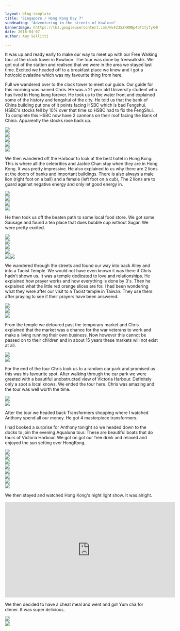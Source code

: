 ```yaml
---

layout: blog-template
title: "Singapore / Hong Kong Day 7"
subHeading: "Adventuring in the streets of Kowloon"
bannerImage: hhttps://lh3.googleusercontent.com/HvF23S2KR8Np4ofItyfyR4kC0Sk5IEcHPQtUnelMEBWA56cMz8tEuKA9LOnCTz_Q_tqAO7rEhnbVSufgR4vLjpUnFIOoEDxKYsotM99HoboyfwXFKTVfsWYJGGAhrkvEgqpFRrHgeA=w2400
date: 2018-04-07
author: Amy Sellitti

---
```


It was up and ready early to make our way to meet up with our Free Walking tour at the clock tower in Kowloon. The tour was done by freewalkshk. We got out of the station and realised that we were in the area we stayed last time. Excited we headed off to a breakfast place we knew and I got a hot/cold ovalatine which was my favourite thing from here.

Full we wandered over to the clock tower to meet our guide. Our guide for this morning was named Chris. He was a 21 year old University student who has lived in Hong kong forever. He took us to the water front and explained some of the history and fengshui of the city. He told us that the bank of China building put one of it points facing HSBC which is bad Fengshui. HSBC's stocks fell by 10% over that time so HSBC had to fix the FengShui. To complete this HSBC now have 2 cannons on their roof facing the Bank of China. Apparently the stocks rose back up. 

<div class="center-image"><img src="https://lh3.googleusercontent.com/eqmMRfGZkGLyc2gkNLF5BXf4eZ-9EHt9burPopISSOvuO9FxZB22P8Smlxpb_HABAiOJJ89bAZjekJ0cE8-umfNW6JcXbvK9lfY_XNcnVQkTqR5WImKVKLRivLztOAsWi3lE7X2QGw=w2400" /></div>
<div class="center-image"><img src="https://lh3.googleusercontent.com/81K84Fr8GfFKIOUAbNDM9x26tbr-mzlKFFzMtBhY3Xs9b1dV-bKOgHtrixTDr06rnm-FdD2rZHfxMJj-8Fy7UKPO9v7JemoyV9CGhMfSV8DufdfoWjv9REqkVi5bQ73xW2ggKBWlUg=w2400" /></div>
<div class="center-image"><img src="https://lh3.googleusercontent.com/sogwT18rDVW9_QyeMGLh_FNlaL-Ebyfcuyz7qmc4wlr_p4zv8osJS01MMY7OrrEovNc7y7hFDaYUY0WG-mniyjNQ9rgFer8t--zX0awEbpWGslkQqgu5ryKse7M1-lX-AlO_BQ9ppA=w2400" /></div>
<div class="center-image"><img src="https://lh3.googleusercontent.com/GLW0HBX4FqPrH-dpoI8_i7acmOeemG6NxHeenGTxuF7tWy6c52EkXtAwMdFSWu-xovbE5V12cxXk_5Epwp5wPIoGgtKYJ7Bcp1YhnbFuXQZtaWVLdUqDgXfvnSqZHyGIbqO3pyQHtg=w2400" /></div>
<div class="center-image"><img src="https://www.squarefoot.com.hk/images/new/thespace/Article_593_content2.jpg" /></div>

We then wandered off the Harbour to look at the best hotel in Hong Kong. This is where all the celebrities and Jackie Chan stay when they are in Hong Kong. It was pretty impressive. He also explained to us why there are 2 lions at the doors of banks and important buildings. There is also always a male lion (right foot on a ball) and a female (left foot on a cub), The 2 lions are to guard against negative energy and only let good energy in.

<div class="center-image"><img src="https://lh3.googleusercontent.com/d9casNNt0meczGrPVHCiRMhcfawfF7pJ4uCgay50X1obwAISN7UcvDzQrzhnH3IG1SPHERcFKY7tU6ii11QNyijneO1l8FiwG6xZAn_Tl1K111VJcGiGBwuCi0J3SlzkrovYlICEAA=w2400" /></div>
<div class="center-image"><img src="https://lh3.googleusercontent.com/uumeYOu-RL7mEZeqA5emJH7Sk6AV6yg140046s4gHt5EsqDGbaFqjXz8rRbNT0JxoSIaaXHfIPKxNCYHNfkdyVpL2qoXupHRcrbn_tYZtImOZkR3N7vsHySIK-e4Zp7iRaNl5U0NUg=w2400" /></div>
<div class="center-image"><img src="https://lh3.googleusercontent.com/Go0Rh5fUbsPV78lHPCGbw-2p1K5TUrYotEyOTPwBb-sGXgerwkdcqlZy73oBj8E8Tc6CcX1RseDmdnHrgwp1VQkwyOoH4yBSYYOHyHK4eXSD2k_B_l8OfGiH_unq1G7AHRxx_mbMkw=w2400" /></div>
<div class="center-image"><img src="https://lh3.googleusercontent.com/DqEPga7CJpB63H24L3FIZlGf5j0gU3cnjukgkQsZbmIDY6JyYQn9ffoDquCahxJ9CNGONYjMZ3EJW09vme1G-4Gv_CMXoS2an4C7Qc6HJiGeQ8TzWQG16xvdVlR1uDEDacXNcDjKyg=w2400" /></div>

He then took us off the beaten path to some local food store. We got some Sausage and found a tea place that does bubble cup without Sugar. We were pretty excited. 
<div class="center-image"><img src="https://lh3.googleusercontent.com/ht811F84K_4_bCld7mMpSO0bsjlt9SYIApp462cT_AyiszqctcZ5KSKN4t5bHhIvSUZgyc1oazwbOvSz8thEUZJ-82VheLSRcR1fjC4Qo4UDq7elSvPTJW70G5MAnr5AWc0DfGJMeQ=w2400" /></div>
<div class="center-image"><img src="https://lh3.googleusercontent.com/mK6df4RjEikbd8CpLb0nODjn2aJpMSfsCKKJS_H-qnzUiWiPZqkI0wxguWV-mrkjRtL7PMyG475UhYHNH-YrpLyUNr6_j7yGz5C3x93VWpJzww4eN0EFMFscmhscgcHm4oK2akYnLw=w2400" /></div>
<div class="center-image"><img src="https://lh3.googleusercontent.com/kmxEL9fSfpSwJrouPlDQ6kXxlNpsc3BbpEX7yBDxV-be5Q776e5I0Z-CiM_ndVfZDTpRxc3SMK143Ve20RSUa_FFGbI95u9BnUy86b9R1L6NZDBOD5JeCOabfcH1bKz55C0ydgD_bA=w2400" /></div>
<div class="center-image"><img src="https://lh3.googleusercontent.com/S3bsGaq_bLibeZqrYxI3CvcpejGxGQW3zXMnRVHwIVzvho3odAN_I67t6phC4WlGzgDH1NqcAQwByyOhMS8KfJvy0dFD5id4_Pd1-lG8z_CJIVpzbCLwVMZIgtAM75Gy7MFZ3waMNQ=w2400" /></div>
<div class="center-image"><img src="https://lh3.googleusercontent.com/COvU6CFioWqznDMF7Rxy85QcBX07M6Kv_mgl8OqqxiO6_68UeUZrajLy10huQMeiALtUfqf-CN4RC_eUNTCkbvjq5hpyFDujNFReMETLa0ged2rAd9-FkJfGQqkLHq3NPczmVwE63g=w2400 /></div>
<div class="center-image"><img src="https://lh3.googleusercontent.com/Xp2s_qCkPM5SZVQErRc7MufYxOE-iZHJGZg9HmvVqfatnRRbcSJ267Nx1riyTbER6rYZkp5go1a_PL_YoOPb4CE6Pm76thDYPCjQKk1pwROCAP7Ht0DdppeST-IKTARur_GElKcZuw=w2400" /></div>

We wandered through the streets and found our way into back Alley and into a Taoist Temple. We would not have even known it was there if Chris hadn't shown us. It was a temple dedicated to love and relationships. He explained how prayer works and how everything is done by 3's. Then he explained what the little red orange slices are for. I had been wondering what they were after our visit to a Taoist temple in Taiwan.  They use them after praying to see if their prayers have been answered. 

<div class="center-image"><img src="https://lh3.googleusercontent.com/KMc9KCCkx1gibMcl7BmndPLvFDNU8eiAZkbv5XVFHiez_7aulW6s5j79cFOL_ftg3PgE9mKfM0vX55De9zTt4i8gl458Ke9yiVkxZkpnxU2T2y79gMcgCR0xDuOaaICggUdYKgoPQw=w2400" /></div>
<div class="center-image"><img src="https://lh3.googleusercontent.com/2pS1ktiekde52zSFWNZKa_Fda5QmwvJIgWGgq8oypcJzLthu5P-BSEhl30-YMsd0UNQz_Yy69aAyELqYV4LB4QXGnmUwaOm8eOmHWIEVa5Scoj2cFlJYnPDfdLiXU5xhRpZKStETuQ=w2400" /></div>
<div class="center-image"><img src="https://lh3.googleusercontent.com/re8WVkzTs6uOsfb4g8xOr1BZhS4lg4rt0RwZFaRYd_HfLrF5f5_HQ2xZjsR7b9gTKWWHrKvVKUSiCPjyzuvMZDHVzkauVEbkfxGLplI1B3TKAWX3037gBQLpCvxdFyxtpSN-9A1e7w=w2400" /></div>

From the temple we detoured past the temporary market and Chris explained that the market was a chance for the war veterans to work and make a living running their own business. Now however this cannot be passed on to their children and in about 15 years these markets will not exist at all. 

<div class="center-image"><img src="https://lh3.googleusercontent.com/RNKXCvyUnnVc9Z2VIUxfeLI_DVPqHjxglH752rYqqX9GzvbQJIVZ2wFSqhzIBLWVHglnb2dSK6IKbbMRQvwfuGgYzAJPDWSQw6Q_iqqXGhkGRWBRjDP5Aq4R8SGCtDKRj7IZ6I2mgg=w2400" /></div>
<div class="center-image"><img src="https://lh3.googleusercontent.com/deUyGHQlAYWIkgYAkRtG6aWYcntp4n5jctSPd4DzG3xm1mzgsP2V1BObtJsMKLvwPVGtZYIKxyXMwB97EmzNjdFlAiN_0k3ErXIrPALOmM4CdP_DZ7n6AAUgWuYLlPGQmGPz1qe6Jg=w2400" /></div>

For the end of the tour Chris took us to a random car park and promised us this was his favourite spot. After walking through the car park we were greeted with a beautiful unobstructed view of Victoria Harbour. Definitely only a spot a local knows. We ended the tour here. Chris was amazing and the tour was well worth the time.

<div class="center-image"><img src="https://lh3.googleusercontent.com/Mm211WgN6gXUUJbYsZMaXaZE4mh-BBKRHBeaBPppS8Nw98JsujLlgK4G1ahR08X8aspl66woe8CxG6_yOadTj9-JG6XoltdFKJHWu23fg8Hmw1TEgKxcWWB7AoVjT7BG6d6VeymmHw=w2400" /></div>
<div class="center-image"><img src="https://lh3.googleusercontent.com/EAAbaK7DkDniOBVfF0jH5qiY5WBCkSec_7JK7zvD6LmsSgDVeBk3_bsUWKHf2RT6ucTqRomRIHau1YoZpwTCa_vVDg22ysJMotoq-VzkkvYt8KbviDmy2T5aQUmudSak0aGjpL7x1Q=w2400" /></div>

After the tour we headed back Transformers shopping where I watched Anthony spend all our money. He got 4 masterpiece transformers. 

I had booked a surprise for Anthony tonight so we headed down to the docks to join the evening Aqualuna tour. These are beautiful boats that do tours of Victoria Harbour. We got on got our free drink and relaxed and enjoyed the sun setting over HongKong. 

<div class="center-image"><img src="https://lh3.googleusercontent.com/gyzDDG7AsDSdr2Ak_IqqI_O2clTeEjUhugfwc0eyJDFppcOyog6i-nNu2NOMobKHS3g-LV7cV2thzb-wws8bAG5WnNU6S0Fcyd3Z_fTdDwtN5Ci45t9RKcd9Zy_RU2aF8OwWQxY0hQ=w2400" /></div>
<div class="center-image"><img src="https://lh3.googleusercontent.com/Qv-SH2pyQnpNXUxmnle1cW4a3gLQGcE1pdcuvzLrlZYHCA-JhIT0jWMsj2AZsPqBInfeTC4NPoZAnJs-_OwvIxu3WPERTaRfYGqtu3ZGCt2TgwPkerPXFsMDz__do8eXSsrC6RO2Lg=w2400" /></div>
<div class="center-image"><img src="https://lh3.googleusercontent.com/AePCGBjxgMgfpXY6XIQGrQ0hvSv2eLfriXcCyalpFQ6UgGPaYX4ROYrkCchNq1Cj4WgN4rvNmjAeXoad6p9d6GDaQxmZVKGSVVpT0AyoM6HbC3NMekOZRplt7yLxvHQbJwa4Pyd9XQ=w2400" /></div>
<div class="center-image"><img src="https://lh3.googleusercontent.com/VCh3Qlshc1cROm1Qei3dmiL6c_thDpiEQalqIN9BRFMcVWaAqXwA9D0VQLz7adv1vV_x3VVxiiWOhe_3SnbU12LGg3w-i-gcdNVvQZLLCCBLJBlnwHwBAs9hsQiXkxo4BWyn-j-SGA=w2400" /></div>
<div class="center-image"><img src="https://lh3.googleusercontent.com/sP5G7cXIDzqVWgAqbLk8wYDWWLic6YBACaFuzLyu0wNMpq1h1CYa554LjJFHlnmhCWpp93K2dRq1HX2umvwdXOGWv89BehFMtnbBSDpnAtu5DDhNLGV1XvzKWMxLGpl_lq1U_O3u7w=w2400" /></div>
<div class="center-image"><img src="https://lh3.googleusercontent.com/HvF23S2KR8Np4ofItyfyR4kC0Sk5IEcHPQtUnelMEBWA56cMz8tEuKA9LOnCTz_Q_tqAO7rEhnbVSufgR4vLjpUnFIOoEDxKYsotM99HoboyfwXFKTVfsWYJGGAhrkvEgqpFRrHgeA=w2400" /></div>
<div class="center-image"><img src="https://lh3.googleusercontent.com/TWWuSdr78Q8bvoGwc4py0QhoniBgvp1gGXrQwtghlMCtgn3113BGyw4UCrLcqcNbnF39bh2-VGohtAT0K9QAYNdp757yYu3BdNcYBrwV0wejDA0yVseB_ZbEi7I5XG825qtwreyhuw=w2400" /></div>
<div class="center-image"><img src="https://lh3.googleusercontent.com/g5wbeCBt0-wPaJoZkTQ-_3yJtdckpWo4HRh5W0tRrlY29uiqMRwZ7GYCV92aBlJ-cVeBErwM0t3m-_dBo-NuaUw2DqxmDJqU4v8kDPOnEf_ctT1vAnn9l66MAga2LTNwTs6Rs7iUFA=w2400" /></div>

We then stayed and watched Hong Kong's night light show. It was alright. 
<div class="center-image"><iframe width="560" height="315" src="https://www.youtube.com/embed/7iIyfSXinpg" frameborder="0" allow="autoplay; encrypted-media" allowfullscreen></iframe></div>

We then decided to have a cheat meal and went and got Yum cha for dinner. It was super delicious. 

<div class="center-image"><img src="https://lh3.googleusercontent.com/QgDAbCYb9EzTCzASs2p-S1xgRy8GjBgv11HB_xQx6jv6qFUOxaF9pMiYGS3zWkcrDz1lHZD_fP97Ms4KvL3qvobraaQ8D_fAoTz7AOz2dy0z5qvCEnokeK49TtlEnaMSCye-K90L_g=w2400" /></div>
<div class="center-image"><img src="https://lh3.googleusercontent.com/-HdaZ09evsYXFxURz5Zd-PlxlWQgy6eukMcQIK1s3wQIBLHr6TtuV8uxtruwmpW6c_trIebRW3bZIpurhQMR2MYGei4Rf1N48jKcIdbDjs9rasMOR9EPWOcVsrFMB7nQdwBSYs65dA=w2400" /></div>








